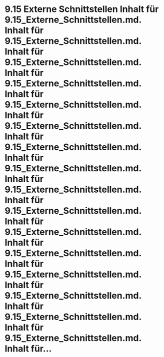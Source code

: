 # 9.15 Externe Schnittstellen Inhalt für 9.15_Externe_Schnittstellen.md. Inhalt für 9.15_Externe_Schnittstellen.md. Inhalt für 9.15_Externe_Schnittstellen.md. Inhalt für 9.15_Externe_Schnittstellen.md. Inhalt für 9.15_Externe_Schnittstellen.md. Inhalt für 9.15_Externe_Schnittstellen.md. Inhalt für 9.15_Externe_Schnittstellen.md. Inhalt für 9.15_Externe_Schnittstellen.md. Inhalt für 9.15_Externe_Schnittstellen.md. Inhalt für 9.15_Externe_Schnittstellen.md. Inhalt für 9.15_Externe_Schnittstellen.md. Inhalt für 9.15_Externe_Schnittstellen.md. Inhalt für 9.15_Externe_Schnittstellen.md. Inhalt für 9.15_Externe_Schnittstellen.md. Inhalt für 9.15_Externe_Schnittstellen.md. Inhalt für 9.15_Externe_Schnittstellen.md. Inhalt für...